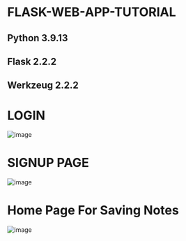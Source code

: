 # FLASK-WEB-APP-TUTORIAL

## Python 3.9.13
## Flask 2.2.2
## Werkzeug 2.2.2

# LOGIN

![image](https://user-images.githubusercontent.com/121991880/216944471-7f746218-f7bf-4db1-91d1-5a2f1fa40251.png)

# SIGNUP PAGE

![image](https://user-images.githubusercontent.com/121991880/216944857-3ad2bf93-43ca-4b89-9dad-a33949272cff.png)

# Home Page For Saving Notes

![image](https://user-images.githubusercontent.com/121991880/216945131-a8ddfe79-9c38-4b42-9d52-fecf2f18f651.png)

